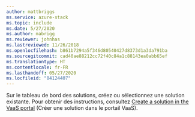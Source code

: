 ```yaml
---
author: mattbriggs
ms.service: azure-stack
ms.topic: include
ms.date: 5/27/2020
ms.author: mabrigg
ms.reviewer: johnhas
ms.lastreviewed: 11/26/2018
ms.openlocfilehash: b861b7294a5f346d80540427d8373d1a3da791ba
ms.sourcegitcommit: cad40ae88212cc72f40c84a1c88143ea0abb65ef
ms.translationtype: HT
ms.contentlocale: fr-FR
ms.lasthandoff: 05/27/2020
ms.locfileid: "84124407"
---
```

Sur le tableau de bord des solutions, créez ou sélectionnez une solution existante. Pour obtenir des instructions, consultez [Create a solution in the VaaS portal](../azure-stack-vaas-key-concepts.md#create-a-solution-in-the-azure-stack-hub-validation-portal) (Créer une solution dans le portail VaaS).